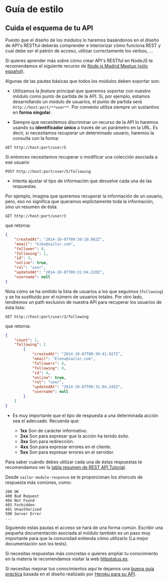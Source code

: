 # Guía de estilo

## Cuida el esquema de tu API

Puesto que el diseño de los módulos lo haremos basándonos en el diseño de API's RESTful deberás comprender e interiorizar cómo funciona REST y cual debe ser el patrón de acceso, utilizar correctamente los verbos, ...

Si quieres aprender más sobre cómo crear API's RESTful en NodeJS te recomendamos el siguiente recurso de [Node.js Madrid Meetup (sólo español)](http://files.meetup.com/9727852/Desarrollo%20de%20APIs%20RESTful%20con%20NodeJS.pdf).

Algunas de las pautas básicas que todos los módulos deben soportar son:

* Utilizamos la *feature* principal que queremos soportar con nuestro módulo como punto de partida de la API. Si, por ejemplo, estamos desarrollando un módulo de usuarios, el punto de partida será `http://host:port/**user**`. Por convenio utiliza siempre un sustantivo en **forma singular**.

* Siempre que necesitemos discriminar un recurso de la API lo haremos usando su **identificador único** a través de un parámetro en la URL. Es decir, si necesitamos recuperar un determinado usuario, haremos la consulta con la forma:

```
GET http://host:port/user/5
```

Si entonces necesitamos recuperar o modificar una colección asociada a ese usuario

```
POST http://host:port/user/5/following
```

* Intenta ajustar el tipo de información que devuelve cada una de las respuestas.

Por ejemplo, imagina que queremos recuperar la información de un usuario, pero, eso no significa que queramos explíctamente toda la información, sino un resumen de ésta:

```
GET http://host:port/user/3
```
que retorna:

```json
{
    "createdAt": "2014-10-07T09:30:10.862Z",
    "email": "kiko@sailor.com",
    "follower": 0,
    "following": 1,
    "id": 3,
    "online": true,
    "rol": "user",
    "updatedAt": "2014-10-07T09:31:04.220Z",
    "username": null
}
```

Nota cómo se ha omitido la lista de usuarios a los que seguimos (`following`) y se ha sustituido por el número de usuarios totales. Por otro lado, tendremos un path exclusivo de nuestra API para recuperar los usuarios de ésta lista:

```
GET http://host:port/user/3/following
```

que retorna:

```json
{
    "count": 1,
    "following": [
        {
            "createdAt": "2014-10-07T09:30:41.927Z",
            "email": "Elena@sailor.com",
            "followers": 0,
            "following": 0,
            "id": 4,
            "online": true,
            "rol": "user",
            "updatedAt": "2014-10-07T09:31:04.245Z",
            "username": null
        }
    ]
}
```

* Es muy importante que el tipo de respuesta a una determinada acción sea el adecuado. Recuerda que:

  + **1xx** Son de carácter informativo.
  + **2xx** Son para expresar que la acción ha tenido éxito.
  + **3xx** Son para redirección.
  + **4xx** Son para expresar errores en el cliente.
  + **5xx** Son para expresar errores en el servidor.

Para saber cuándo debes utilizar cada una de éstas respuestas te recomendamos ver la [tabla resumen de REST API Tutorial](http://www.restapitutorial.com/lessons/httpmethods.html).

Desde `sailor-module-response` se te proporcionan los shorcuts de respuesta más comúnes, como:

```
200 OK
400 Bad Request
404 Not Found
403 Forbidden
401 Unauthorized
500 Server Error
...
```

Siguiendo estas pautas el acceso se hará de una forma común. Escribir una pequeña documentación asociada al módulo también es un paso muy importante para que la comunidad entienda cómo utilizarlo (La mejor documentación son los tests).

Si necesitas respuestas más concretas o quieres ampliar tu conocimiento en la materia te recomendamos visitar la web [httpstatus.es](http://httpstatus.es/).

Si necesitas mejorar tus conocimientos aquí te dejamos una [buena guía práctica](https://github.com/interagent/http-api-design) basada en el diseño realizado por [Heroku para su API](https://devcenter.heroku.com/articles/platform-api-reference).

